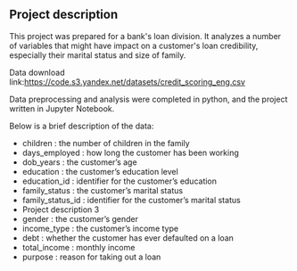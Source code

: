 ## Project description 

This project was prepared for a bank's loan division. It analyzes a number of variables that might have impact on a customer's loan credibility, especially their marital status and size of family. 

Data download link:https://code.s3.yandex.net/datasets/credit_scoring_eng.csv

Data preprocessing and analysis were completed in python, and the project written in Jupyter Notebook. 

Below is a brief description of the data: 

- children : the number of children in the family
- days_employed : how long the customer has been working
- dob_years : the customer’s age
- education : the customer’s education level
- education_id : identifier for the customer’s education
- family_status : the customer’s marital status
- family_status_id : identifier for the customer’s marital status
- Project description 3
- gender : the customer’s gender
- income_type : the customer’s income type
- debt : whether the customer has ever defaulted on a loan
- total_income : monthly income
- purpose : reason for taking out a loan
